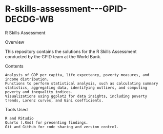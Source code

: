 # R-skills-assessment---GPID-DECDG-WB
R Skills Assessment

Overview

This repository contains the solutions for the R Skills Assessment conducted by the GPID team at the World Bank.

Contents

    Analysis of GDP per capita, life expectancy, poverty measures, and income distribution.
    Functions to perform statistical analysis, such as calculating summary statistics, aggregating data, identifying outliers, and computing poverty and inequality indices.
    Visualizations using ggplot2 for data insights, including poverty trends, Lorenz curves, and Gini coefficients.

Tools Used

    R and RStudio
    Quarto (.Rmd) for presenting findings.
    Git and GitHub for code sharing and version control.
